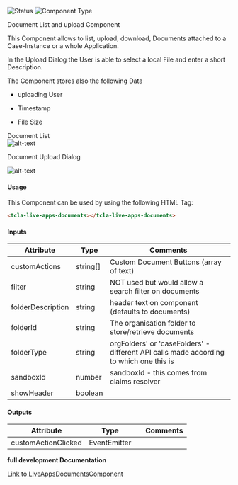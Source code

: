 
![Status][auto] ![Component Type][major] <!--Component Meta {"created_by":"JS", "reviewed_by":"JG", "last_modified_by":"JS", "comment":"init"} Component Meta -->


<p>Document List and upload Component</p>

<p>This Component allows to list, upload, download, Documents attached to a Case-Instance or a whole Application.

In the Upload Dialog the User is able to select a local File and enter a short Description.</p>

<p>The Component stores also the following Data

- uploading User

- Timestamp

- File Size</p>

<p>Document List<br>

<img src="../live-apps-documents.png" alt="alt-text" class="img-responsive" title="Documents Component Image">

Document Upload Dialog <br>

<img src="../Docs-Upload.png" alt="alt-text" class="img-responsive" title="Documents Component Image"></p>



#### Usage


This Component can be used by using the following HTML Tag:

```html
<tcla-live-apps-documents></tcla-live-apps-documents>
```

#### Inputs

Attribute | Type | Comments
--- | --- | ---
customActions | string[] | Custom Document Buttons (array of text)
filter | string | NOT used but would allow a search filter on documents
folderDescription | string | header text on component (defaults to documents)
folderId | string | The organisation folder to store/retrieve documents
folderType | string | orgFolders&#39; or &#39;caseFolders&#39; - different API calls made according to which one this is
sandboxId | number | sandboxId - this comes from claims resolver
showHeader | boolean | 

#### Outputs

Attribute | Type |   | Comments
--- | --- | --- | ---
customActionClicked | EventEmitter<DocumentAction> |   |  


<b>full development Documentation</b>

[Link to LiveAppsDocumentsComponent](https://tibcosoftware.github.io/TCSTK-Libdocs/libdocs/tc-liveapps-lib/components/LiveAppsDocumentsComponent.html)


[auto]: https://img.shields.io/badge/Status-auto%20generated-lightgrey.svg?style=flat "auto generated"

[manually]: https://img.shields.io/badge/Status-manually%20created-yellow.svg?style=flat "manually created"

[draft]: https://img.shields.io/badge/Status-draft-red.svg?style=flat "draft"

[review]: https://img.shields.io/badge/Status-need%20review-yellowgreen.svg?style=flat "need review"

[review done]: https://img.shields.io/badge/Status-review%20done-green.svg?style=flat "review done"

[finalized]: https://img.shields.io/badge/Status-finalized-brightgreen.svg?style=flat "finalized"

[top]: https://img.shields.io/badge/Component%20Type-Top-blue.svg?style=flat "top Component"

[major]: https://img.shields.io/badge/Component%20Type-major%20Component-blue.svg?style=flat "major Component"

[minor]: https://img.shields.io/badge/Component%20Type-minor%20Component-blue.svg?style=flat "minor Component"


